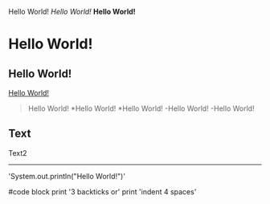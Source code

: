Hello World!
_Hello World!_
__Hello World!__
# Hello World!
## Hello World!
[Hello World!](https://google.com)


>Hello World!
*Hello World!
*Hello World!
-Hello World!
-Hello World!

Text
---
Text2
***
'System.out.println("Hello World!")'

#code block
print '3 backticks or'
print 'indent 4 spaces'

